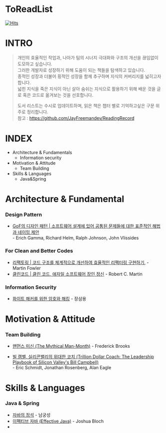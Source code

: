 # ToReadList
[![Hits](https://hits.seeyoufarm.com/api/count/incr/badge.svg?url=https%3A%2F%2Fgithub.com%2Fdongcholes%2FReadingList%2Fblob%2Fmain%2FREADME.md&count_bg=%2379C83D&title_bg=%23555555&icon=octopusdeploy.svg&icon_color=%23E7E7E7&title=hits&edge_flat=false)](https://hits.seeyoufarm.com)



# INTRO

> 개인의 효율적인 작업과, 나아가 팀의 시너지 극대화와 구조의 개선을 끊임없이 도모하고 싶습니다.<br>
> 그러한 개발자로 성장하기 위해 도움이 되는 책들을 탐색하고 있습니다. <br>
> 종적인 성장과 더불어 횡적인 성장을 함께 추구하며 지식의 커버리지를 넓히고자 합니다. <br>
> 넓힌 지식을 죽은 지식이 아닌 살아 숨쉬는 지식으로 활용하기 위해 배운 것을 글로 혹은 코드로 옮겨보는 것을 선호합니다.
>
> 도서 리스트는 수시로 업데이트하며, 읽은 책은 챕터 별로 기억하고싶은 구문 위주로 정리합니다.<br>
> 참고 : https://github.com/JayFreemandev/ReadingRecord
> 

# INDEX

- Architecture & Fundamentals
    - Information security
- Motivation & Attitude
    - Team Building
- Skills & Languages
    - Java&Spring

# Architecture & Fundamental

### Design Pattern

- [GoF의 디자인 패턴 | 소프트웨어 설계에 있어 공통된 문제들에 대한 표준적인 해법과 네이밍 제안](http://www.yes24.com/Product/Goods/17525598)
<br> - Erich Gamma, Richard Helm, Ralph Johnson, John Vlissides


### For Clean and Better Codes
- [리팩토링 | 코드 구조를 체계적으로 개선하여 효율적인 리팩터링 구현하기,](https://book.naver.com/bookdb/book_detail.nhn?bid=16311029) - Martin Fowler
- [클린코드 | 클린 코드, 애자일 소프트웨어 장인 정신](https://book.naver.com/bookdb/book_detail.nhn?bid=7390287) - Robert C. Martin

### Information Security

- [화이트 해커를 위한 암호와 해킹](http://www.yes24.com/Product/Goods/78875992) - 장삼용

# Motivation & Attitude

### Team Building

- [맨먼스 미신 (The Mythical Man-Month)](http://www.yes24.com/Product/Goods/16928943) - Frederick Brooks

- [빌 캠벨, 실리콘밸리의 위대한 코치 (Trillion Dollar Coach: The Leadership Playbook of Silicon Valley's Bill Campbell)](http://www.yes24.com/Product/Goods/91435283) <br> - Eric Schmidt, Jonathan Rosenberg, Alan Eagle 

# Skills & Languages

### Java & Spring

- [자바의 정석](http://www.kyobobook.co.kr/product/detailViewKor.laf?mallGb=KOR&ejkGb=KOR&barcode=9788994492032) - 남궁성
- [이펙티브 자바 (Effective Java)](http://www.yes24.com/Product/Goods/65551284)  - Joshua Bloch
-
